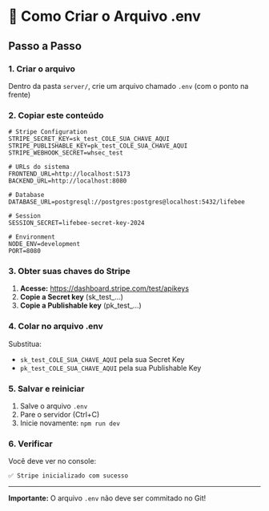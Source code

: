 # 🔧 Como Criar o Arquivo .env

## Passo a Passo

### 1. Criar o arquivo

Dentro da pasta `server/`, crie um arquivo chamado `.env` (com o ponto na frente)

### 2. Copiar este conteúdo

```env
# Stripe Configuration
STRIPE_SECRET_KEY=sk_test_COLE_SUA_CHAVE_AQUI
STRIPE_PUBLISHABLE_KEY=pk_test_COLE_SUA_CHAVE_AQUI
STRIPE_WEBHOOK_SECRET=whsec_test

# URLs do sistema
FRONTEND_URL=http://localhost:5173
BACKEND_URL=http://localhost:8080

# Database
DATABASE_URL=postgresql://postgres:postgres@localhost:5432/lifebee

# Session
SESSION_SECRET=lifebee-secret-key-2024

# Environment
NODE_ENV=development
PORT=8080
```

### 3. Obter suas chaves do Stripe

1. **Acesse:** https://dashboard.stripe.com/test/apikeys
2. **Copie a Secret key** (sk_test_...)
3. **Copie a Publishable key** (pk_test_...)

### 4. Colar no arquivo .env

Substitua:
- `sk_test_COLE_SUA_CHAVE_AQUI` pela sua Secret Key
- `pk_test_COLE_SUA_CHAVE_AQUI` pela sua Publishable Key

### 5. Salvar e reiniciar

1. Salve o arquivo `.env`
2. Pare o servidor (Ctrl+C)
3. Inicie novamente: `npm run dev`

### 6. Verificar

Você deve ver no console:
```
✅ Stripe inicializado com sucesso
```

---

**Importante:** O arquivo `.env` não deve ser commitado no Git!

